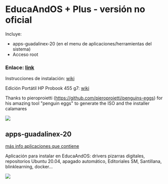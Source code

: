 # EducaAndOS + Plus - versión no oficial

Incluye:

+ apps-guadalinex-20 (en el menu de aplicaciones/herramientas del sistema)
+ Acceso root

### Enlace:  [link](https://bit.ly/3xnJ9vl)

Instrucciones de instalación: [wiki](https://github.com/aosucas499/guadalinex/wiki/Instalación)

Edición Portátil HP Probook 455 g7: [wiki](https://github.com/aosucas499/guadalinex/wiki/hp)

Thanks to pieroproietti (https://github.com/pieroproietti/penguins-eggs) for his amazing tool "penguin eggs" to generate the ISO and the installer calamares

![](https://github.com/aosucas499/guadalinex/blob/main/im%C3%A1genes/educaandos_install.png)

## apps-guadalinex-20
[más info aplicaciones que contiene](https://github.com/aosucas499/guadalinex/wiki/Apps-guadalinex20)

Aplicación para instalar en EducaAndOS: drivers pizarras digitales, repositorios Ubuntu 20.04, apagado automático, Editoriales SM, Santillana, blinklearning, docker...

![](https://github.com/aosucas499/guadalinex/blob/main/imágenes/VirtualBox_guadalinex%2020.png)
